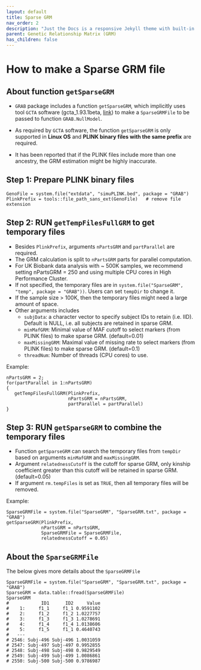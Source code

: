 ```yaml
---
layout: default
title: Sparse GRM
nav_order: 2
description: "Just the Docs is a responsive Jekyll theme with built-in search that is easily customizable and hosted on GitHub Pages."
parent: Genetic Relationship Matrix (GRM)
has_children: false
---
```


# How to make a Sparse GRM file

## About function ```getSparseGRM```

- ```GRAB``` package includes a function ```getSparseGRM```, which implicitly uses tool ```GCTA``` software (gcta_1.93.1beta, [link](https://cnsgenomics.com/software/gcta/#Overview)) to make a ```SparseGRMFile``` to be passed to function ```GRAB.NullModel```. 

- As required by ```GCTA``` software, the function ```getSparseGRM``` is only supported in **Linux OS** and **PLINK binary files with the same prefix** are required. 

- It has been reported that if the PLINK files include more than one ancestry, the GRM estimation might be highly inaccurate.

## Step 1: Prepare PLINK binary files
```
GenoFile = system.file("extdata", "simuPLINK.bed", package = "GRAB")
PlinkPrefix = tools::file_path_sans_ext(GenoFile)   # remove file extension
```

## Step 2: RUN ```getTempFilesFullGRM``` to get temporary files
- Besides ```PlinkPrefix```, arguments ```nPartsGRM``` and ```partParallel``` are required.
- The GRM calculation is split to ```nPartsGRM``` parts for parallel computation. 
- For UK Biobank data analysis with ~ 500K samples, we recommend setting nPartsGRM = 250 and using multiple CPU cores in High Performance Cluster.
- If not specified, the temporary files are in ```system.file("SparseGRM", "temp", package = "GRAB"))```. Users can set ```tempDir``` to change it.
- If the sample size > 100K, then the temporary files might need a large amount of space.
- Other arguments includes
  - ```subjData```: a character vector to specify subject IDs to retain (i.e. IID). Default is NULL, i.e. all subjects are retained in sparse GRM.
  - ```minMafGRM```: Minimal value of MAF cutoff to select markers (from PLINK files) to make sparse GRM. (default=0.01)
  - ```maxMissingGRM```: Maximal value of missing rate to select markers (from PLINK files) to make sparse GRM. (default=0.1)
  - ```threadNum```: Number of threads (CPU cores) to use.
  
Example:
```
nPartsGRM = 2;
for(partParallel in 1:nPartsGRM)
{
   getTempFilesFullGRM(PlinkPrefix, 
                       nPartsGRM = nPartsGRM, 
                       partParallel = partParallel)
}
```

## Step 3: RUN ```getSparseGRM``` to combine the temporary files
- Function ```getSparseGRM``` can search the temporary files from ```tempDir``` based on arguments ```minMafGRM``` and ```maxMissingGRM```.
- Argument ```relatednessCutoff``` is the cutoff for sparse GRM, only kinship coefficient greater than this cutoff will be retained in sparse GRM. (default=0.05)
- If argument ```rm.tempFiles``` is set as ```TRUE```, then all temporary files will be removed.

Example:
```
SparseGRMFile = system.file("SparseGRM", "SparseGRM.txt", package = "GRAB")
getSparseGRM(PlinkPrefix, 
             nPartsGRM = nPartsGRM, 
             SparseGRMFile = SparseGRMFile,
             relatednessCutoff = 0.05)
```

## About the ```SparseGRMFile```

The below gives more details about the ```SparseGRMFile```
```
SparseGRMFile = system.file("SparseGRM", "SparseGRM.txt", package = "GRAB")
SparseGRM = data.table::fread(SparseGRMFile)
SparseGRM
#            ID1      ID2     Value
#    1:     f1_1     f1_1 0.9591102
#    2:     f1_2     f1_2 1.0227757
#    3:     f1_3     f1_3 1.0278691
#    4:     f1_4     f1_4 1.0138606
#    5:     f1_5     f1_1 0.4640743
#   ---                            
# 2546: Subj-496 Subj-496 1.0031059
# 2547: Subj-497 Subj-497 0.9952855
# 2548: Subj-498 Subj-498 0.9829549
# 2549: Subj-499 Subj-499 1.0086861
# 2550: Subj-500 Subj-500 0.9786987
```

